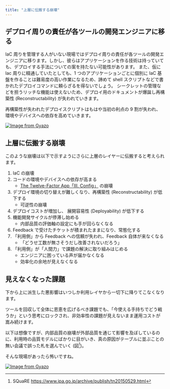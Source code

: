 ```yaml
---
title: "上層に伝搬する崩壊"
---
```


## デプロイ周りの責任が各ツールの開発エンジニアに移る

IaC 周りを管理する人がいない現場ではデプロイ周りの責任が各ツールの開発エンジニアに移ります。しかし、彼らはアプリケーションを作る技術は持っていても、デプロイする手法についての案を持たない可能性があります。
また、仮に Iac 周りに精通していたとしても、1 つのアプリケーションごとに個別に IaC 基盤を作ることは難易度の高い作業になるため、諦めて shell スクリプトなどで書かれたデプロイコマンドに頼らざるを得ないでしょう。
シークレットの管理などを担うリッチな機能は使えないため、デプロイ用のドキュメントが爆誕し再構築性 (Reconstructability) が失われていきます。

再構築性が失われたデプロイスクリプトはもはや当初の利点の 9 割が失われ、環境やデバイスへの依存を高めていきます。

[![Image from Gyazo](https://i.gyazo.com/b6397026ee6302430ede98405446307e.png)](https://gyazo.com/b6397026ee6302430ede98405446307e)

## 上層に伝搬する崩壊

このような崩壊は以下で示すようにさらに上層のレイヤーに伝搬すると考えられます。

1. IaC の崩壊
1. コードの環境やデバイスへの依存が高まる
   - [The Twelve-Factor App「III. Config」](https://12factor.net/config) の崩壊
1. デプロイ環境の切り替えが難しくなり、再構築性 (Reconstructability) が低下する
   - 可逆性の崩壊
1. デプロイコストが増加し、 展開容易性 (Deployability) が低下する
1. 機能開発サイクルが停滞し始める
   - 内部品質の評価軸の設定にも手が回らなくなる
1. Feedback で受けたチケットが積まれたままになり、常態化する
1. 「利用側」から Feedback への信頼が失われ、Feedback 自体が来なくなる
   - 「どうせ工数が無さそうだし改善されないだろう」
1. 「利用側」が「人間力」で課題の解決に取り組みはじめる
   - エンジニアに困っている声が届かなくなる
   - 効率化の余地が見えなくなる

## 見えなくなった課題

下から上に派生した悪影響はいつしか利用レイヤから一切下に降りてこなくなります。

ツールを回収して全体に恩恵を広げるべき課題でも、「今使える手持ちでどう戦うか」という思考にロックされ、非効率性の課題が見えないまま運用コストが嵩み続けます。

以下は想像ですが、内部品質の崩壊が外部品質を通じて影響を及ぼしているのに、利用時の品質モデルにばかりに目がいき、真の原因がテーブルに並ぶことの無い会議で誤った札を選んでいく (図[^SQuaRE])。

そんな現場があったら怖いですね。

[![Image from Gyazo](https://i.gyazo.com/2d521007aa9077bc93cdb6b826be2058.png)](https://gyazo.com/2d521007aa9077bc93cdb6b826be2058)

[^SQuaRE]: SQuaRE https://www.ipa.go.jp/archive/publish/tn20150529.html
